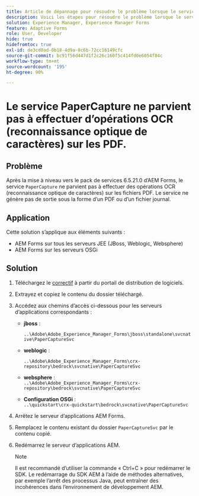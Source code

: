 ```yaml
---
title: Article de dépannage pour résoudre le problème lorsque le service PaperCapture ne parvient pas à effectuer d’opérations OCR (reconnaissance optique de caractères) sur les PDF.
description: Voici les étapes pour résoudre le problème lorsque le service PaperCapture ne parvient pas à effectuer d’opérations OCR (reconnaissance optique de caractères) sur les PDF.
solution: Experience Manager, Experience Manager Forms
feature: Adaptive Forms
role: User, Developer
hide: true
hidefromtoc: true
exl-id: de3cd0ad-0b18-4d9a-8c6b-72cc16149cfc
source-git-commit: bc91f56d447d1f2c26c160f5c414fd0e6054f84c
workflow-type: tm+mt
source-wordcount: '195'
ht-degree: 90%

---
```


# Le service PaperCapture ne parvient pas à effectuer d’opérations OCR (reconnaissance optique de caractères) sur les PDF.

## Problème

Après la mise à niveau vers le pack de services 6.5.21.0 d’AEM Forms, le service `PaperCapture` ne parvient pas à effectuer des opérations OCR (reconnaissance optique de caractères) sur les fichiers PDF. Le service ne génère pas de sortie sous la forme d’un PDF ou d’un fichier journal.

## Application

Cette solution s’applique aux éléments suivants :
* AEM Forms sur tous les serveurs JEE (JBoss, Weblogic, Websphere)
* AEM Forms sur les serveurs OSGi

## Solution

1. Téléchargez le [correctif](https://nam04.safelinks.protection.outlook.com/?url=https%3A%2F%2Fexperience.adobe.com%2F%23%2Fdownloads%2Fcontent%2Fsoftware-distribution%2Fen%2Faem.html%3Fpackage%3D%2Fcontent%2Fsoftware-distribution%2Fen%2Fdetails.html%2Fcontent%2Fdam%2Faem%2Fpublic%2Fadobe%2Fpackages%2Fcq650%2Fhotfix%2FPaperCaptureSvc.zip&amp;data=05%7C02%7Cruchitas%40adobe.com%7Cf50f80aab6994875271a08dc91f2f137%7Cfa7b1b5a7b34438794aed2c178decee1%7C0%7C0%7C638545719814675925%7CUnknown%7CTWFpbGZsb3d8eyJWIjoiMC4wLjAwMDAiLCJQIjoiV2luMzIiLCJBTiI6Ik1haWwiLCJXVCI6Mn0%3D%7C0%7C%7C%7C&amp;sdata=9pTrMfiMD%2B5kQezxsZwTdOmaaktxURR99d7f6wHr%2FWQ%3D&amp;reserved=0) à partir du portail de distribution de logiciels.
1. Extrayez et copiez le contenu du dossier téléchargé.
1. Accédez aux chemins d’accès ci-dessous pour les serveurs d’applications correspondants :
   * **jboss** :

     `..\Adobe\Adobe_Experience_Manager_Forms\jboss\standalone\svcnative\PaperCaptureSvc`
   * **weblogic** :

     `..\Adobe\Adobe_Experience_Manager_Forms\crx-repository\bedrock\svcnative\PaperCaptureSvc`
   * **websphere** :\
     `..\Adobe\Adobe_Experience_Manager_Forms\crx-repository\bedrock\svcnative\PaperCaptureSvc`
   * **Configuration OSGi** :\
     `..\quickstart\crx-quickstart\bedrock\svcnative\PaperCaptureSvc`
1. Arrêtez le serveur d’applications AEM Forms.
1. Remplacez le contenu existant du dossier `PaperCaptureSvc` par le contenu copié.
1. Redémarrez le serveur d’applications AEM.

   >[!NOTE]
   >
   > Il est recommandé d’utiliser la commande « Ctrl+C » pour redémarrer le SDK. Le redémarrage du SDK AEM à l’aide de méthodes alternatives, par exemple l’arrêt des processus Java, peut entraîner des incohérences dans l’environnement de développement AEM.
